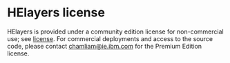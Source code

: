 # HElayers license

HElayers is provided under a community edition license for non-commercial use;
see [license](https://ibm.ent.box.com/s/zfl6rt2p09811nyy8yow8t3mpsmkmsw6). For
commercial deployments and access to the source code, please contact
[chamliam@ie.ibm.com](mailto:chamliam@ie.ibm.com) for the Premium Edition
license.

